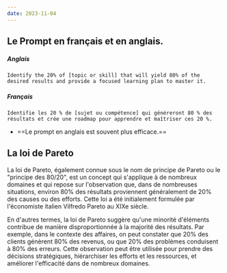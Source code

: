 ```yaml
---
date: 2023-11-04
---
```

## Le Prompt en français et en anglais.

##### Anglais
```
Identify the 20% of [topic or skill] that will yield 80% of the desired results and provide a focused learning plan to master it.
```
##### Français
```
Identifie les 20 % de [sujet ou compétence] qui généreront 80 % des résultats et crée une roadmap pour apprendre et maîtriser ces 20 %.
```

- ==Le prompt en anglais est souvent plus efficace.==

## La loi de Pareto

La loi de Pareto, également connue sous le nom de principe de Pareto ou le "principe des 80/20", est un concept qui s'applique à de nombreux domaines et qui repose sur l'observation que, dans de nombreuses situations, environ 80% des résultats proviennent généralement de 20% des causes ou des efforts. Cette loi a été initialement formulée par l'économiste italien Vilfredo Pareto au XIXe siècle.

En d'autres termes, la loi de Pareto suggère qu'une minorité d'éléments contribue de manière disproportionnée à la majorité des résultats. Par exemple, dans le contexte des affaires, on peut constater que 20% des clients génèrent 80% des revenus, ou que 20% des problèmes conduisent à 80% des erreurs. Cette observation peut être utilisée pour prendre des décisions stratégiques, hiérarchiser les efforts et les ressources, et améliorer l'efficacité dans de nombreux domaines.